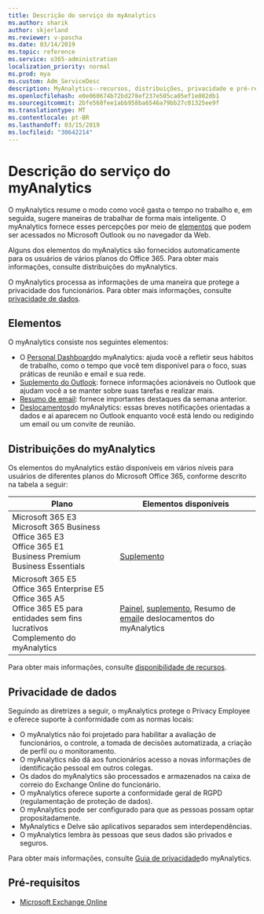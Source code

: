 ```yaml
---
title: Descrição do serviço do myAnalytics
ms.author: sharik
author: skjerland
ms.reviewer: v-pascha
ms.date: 03/14/2019
ms.topic: reference
ms.service: o365-administration
localization_priority: normal
ms.prod: mya
ms.custom: Adm_ServiceDesc
description: MyAnalytics--recursos, distribuições, privacidade e pré-requisitos
ms.openlocfilehash: e0e060674b72bd278ef237e505ca05ef1e082db1
ms.sourcegitcommit: 2bfe568fee1abb958ba6546a79bb27c01325ee9f
ms.translationtype: MT
ms.contentlocale: pt-BR
ms.lasthandoff: 03/15/2019
ms.locfileid: "30642214"
---
```

# <a name="myanalytics-service-description"></a>Descrição do serviço do myAnalytics

O myAnalytics resume o modo como você gasta o tempo no trabalho e, em seguida, sugere maneiras de trabalhar de forma mais inteligente. O myAnalytics fornece esses percepções por meio de [elementos](#elements) que podem ser acessados no Microsoft Outlook ou no navegador da Web.

Alguns dos elementos do myAnalytics são fornecidos automaticamente para os usuários de vários planos do Office 365. Para obter mais informações, [](#myanalytics-distributions)consulte distribuições do myAnalytics.  

O myAnalytics processa as informações de uma maneira que protege a privacidade dos funcionários. Para obter mais informações, consulte [privacidade de dados](#data-privacy).

## <a name="elements"></a>Elementos

O myAnalytics consiste nos seguintes elementos:

* O [Personal Dashboard](https://docs.microsoft.com/workplace-analytics/myanalytics/use/dashboard)do myAnalytics: ajuda você a refletir seus hábitos de trabalho, como o tempo que você tem disponível para o foco, suas práticas de reunião e email e sua rede.
* [Suplemento do Outlook](https://docs.microsoft.com/workplace-analytics/myanalytics/use/add-in): fornece informações acionáveis no Outlook que ajudam você a se manter sobre suas tarefas e realizar mais.
* [Resumo de email](https://docs.microsoft.com/workplace-analytics/myanalytics/use/email-digest): fornece importantes destaques da semana anterior.
* [Deslocamentos](https://docs.microsoft.com/workplace-analytics/myanalytics/use/mya-notifications)do myAnalytics: essas breves notificações orientadas a dados e ai aparecem no Outlook enquanto você está lendo ou redigindo um email ou um convite de reunião.

## <a name="myanalytics-distributions"></a>Distribuições do myAnalytics

Os elementos do myAnalytics estão disponíveis em vários níveis para usuários de diferentes planos do Microsoft Office 365, conforme descrito na tabela a seguir:

| Plano | Elementos disponíveis |
| --- | --- |
| Microsoft 365 E3</br>Microsoft 365 Business</br>Office 365 E3</br>Office 365 E1</br>Business Premium</br>Business Essentials | </br></br></br>[Suplemento](https://docs.microsoft.com/en-us/workplace-analytics/myanalytics/use/add-in) |
| Microsoft 365 E5</br>Office 365 Enterprise E5</br>Office 365 A5</br>Office 365 E5 para entidades sem fins lucrativos</br>Complemento do myAnalytics | </br>[Painel](https://docs.microsoft.com/en-us/workplace-analytics/myanalytics/use/dashboard), [suplemento](https://docs.microsoft.com/en-us/workplace-analytics/myanalytics/use/add-in), Resumo de [email](https://docs.microsoft.com/en-us/workplace-analytics/myanalytics/use/email-digest)e deslocamentos [](https://docs.microsoft.com/en-us/workplace-analytics/myanalytics/use/mya-notifications) do myAnalytics |

Para obter mais informações, consulte [disponibilidade de recursos](https://docs.microsoft.com/workplace-analytics/myanalytics/overview/plans-environments).

## <a name="data-privacy"></a>Privacidade de dados

Seguindo as diretrizes a seguir, o myAnalytics protege o Privacy Employee e oferece suporte à conformidade com as normas locais:

* O myAnalytics não foi projetado para habilitar a avaliação de funcionários, o controle, a tomada de decisões automatizada, a criação de perfil ou o monitoramento.
* O myAnalytics não dá aos funcionários acesso a novas informações de identificação pessoal em outros colegas.
* Os dados do myAnalytics são processados e armazenados na caixa de correio do Exchange Online do funcionário.
* O myAnalytics oferece suporte a conformidade geral de RGPD (regulamentação de proteção de dados).
* O myAnalytics pode ser configurado para que as pessoas possam optar propositadamente.
* MyAnalytics e Delve são aplicativos separados sem interdependências.
* O myAnalytics lembra às pessoas que seus dados são privados e seguros.

Para obter mais informações, consulte [Guia de privacidade](https://docs.microsoft.com/workplace-analytics/myanalytics/overview/privacy-guide)do myAnalytics.

## <a name="prerequisites"></a>Pré-requisitos

* [Microsoft Exchange Online](https://docs.microsoft.com/office365/servicedescriptions/exchange-online-service-description/exchange-online-service-description)
